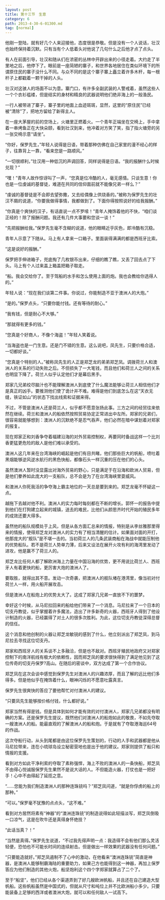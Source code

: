 ```yaml
---
layout: post
title: 第十三节　生意
category: 6
path: 2013-4-30-6-01300.md
tag: [normal]
---
```


他刚一登陆，就有好几个人来迎接他，态度很是恭敬。但是没有一个人说话，壮汉也始终保持着沉默。只有当有个人低着头对他说了几句什么之后他才点了点头。

有人在前面引导，壮汉和随从们在浓密的丛林中开辟出来的小径走着。大约走了半里地之后，他停下了。眼前是一座简陋的寨子，和世界各地居住在类似环境下的所谓原住民的寨子没什么不同。与众不同的是这个寨子寨上矗立着许多木杆，每一根杆子上都戳着一颗干掉的人头。

壮汉对这骇人的场面不以为意。寨门口，有许多全副武装的人警戒着，虽然这些人一个个衣衫褴褛，但是结实的身材和精良的武器说明他们绝非海上的一般渔民。

一行人被带进了寨子，寨子里的地面上血迹斑斑，显然，这里的“原住民”已经被“清除”了，把地方留给了新得主人。

在一座大茅屋的前的空场上，火塘里正燃着火。一个青年正端坐在交椅上，手中拿着一串烤鱼正在大快朵颐，看到壮汉到来，他冲着对方笑了笑，指了指火塘旁的另一张交椅示意“请坐”。

“你好，保罗先生，”年轻人说得是日语，带着那种仿佛在自己家里的漫不经心的样子，往靠背上一靠，“看来您是一路顺风。”

“一切很顺利，”壮汉用一种低沉的声调回答，同样说得是日语。“我的报酬什么时候兑现？”

“嘿！”青年人故作惊讶叫了一声，“您真是位冷酷的人，毫无感情。只谈生意！你也是一位虔诚的基督徒，难道在共同的信仰面前就不能像兄弟一样么？”

“虔诚的基督徒是不会即去望弥撒，又去给偶像上供烧香的。”被称为保罗先生的壮汉不屑的说道，“你要我做得事情，我都做到了。下面你得按照说好的给我报酬。”

“你真是个爽快的汉子，有话直说一点不罗嗦！”青年人掩饰着他的不快，“咱们谈正经的！除了报酬问题。我还有几件大事要和您谈一谈！”

“先把报酬给我。”保罗先生毫不含糊的说道，他的眼睛近乎灰色，即冷酷有沉稳。

青年人示意了下随从。马上有人拿来一口箱子。里面装得满满的都是西班牙比索。

“这是说好的报酬。”

保罗把手伸进箱子，兜底掏了几枚银币出来，仔细的瞧了瞧，又丢了回去点了下头。马上有个人过来盖上箱盖把箱子取走。

“船。我会交给你了。至于驾船的水手和怎么使用上面的炮。我也会教给你选得人的。”

年轻人说：“现在我们谈第二件事。你说过，你能制造不亚于澳洲人的大炮。”

“是的。”保罗点头，“只要你能付钱。还有等待的耐心。”

“我有钱，但是耐心不大够。”

“那就得有更多的钱。”

“您真是个好商人，不像个海盗！”年轻人笑着说。

“当海盗也是一门生意。还是门不错的生意。这么说吧，凤先生，只要价格合适，一切都好谈。”

“您真是个特别的人。”被称凤先生的人正是郑芝龙的弟弟郑芝凤。调拨荷兰人和澳洲人的关系的行动失败之后。不但损失了一大笔钱，而且他们和荷兰人之间的关系也明显下降了。荷兰人似乎认定他们才是幕后黑手。

郑家几兄弟绞尽脑汁也不能理解澳洲人到底使了什么魔法能够让荷兰人相信他们才是真正的凶手。要推测他们使了诡计并不难。难得是他们到底怎么在这“天衣无缝，铁证如山”的状态下找出线索和证据来得。

不过，不管是澳洲人还是荷兰人，似乎都不愿意张扬此事。三方之间的经贸往来依然在继续。荷兰和澳洲人的船依然按照贸易协定正常进出中左所。郑家的兄弟们，很容易就能够想到：澳洲人的沉默绝不是忍气吞声，他们必然在暗中谋划着对郑家的报复。

现在郑家正和刘香争夺着福建沿海的对外贸易控制权，再要同时备战这样一个比刘香更猛更危险的敌人是他们难以承受的。

澳洲人这几年来在台湾海峡的崛起是他们有目共睹，他们那些巨大的帆船，喷吐着黑烟能够逆风逆水航行的黑色快船，都像石头一样沉重的压在他们的心头。

虽然澳洲人暂时没显露出对海外贸易的野心，只是满足于在沿海和欧洲人贸易，但是他们豢养如此庞大的一支船队，总不会是为了在台湾海峡里耍威风。

和澳洲人你死我活的争夺海上霸主地位的一天总是要到来的。郑芝龙毫不怀疑这一点。

越拖下去越对他不利。澳洲人的实力每时每刻都在不断的增长。郭怀一的报告中提到他们在打狗建立起来的城镇，送去的难民，比他们从颜思齐时代开始的殖民多年的成效还要大得多。

虽然他的船队规模处于上风，但是从各方面汇总来的情报，特别是从李丝雅那里得来的情报，使得郑芝龙对澳洲人的实力有了相当清醒的估计。如果面对面的开打，他那庞大的“舰队”是不堪一击的。当初荷兰人的几条武装商船在海战中就能压制他的优势船队。若不是荷兰人势单力薄，后来又设法在展开火攻有利的海湾里发动了进攻，他是赢不了荷兰人的。

郑芝龙比任何人都了解欧洲海上力量在中国沿海的优势，更不用说比荷兰人、西班牙人有着更快的船，更厉害大炮的澳洲人了。

要取胜，就得出其不意。发动一次奇袭，把澳洲人的舰队堵在港湾里，像当初对付荷兰人一样，用火船开展攻击。

但是澳洲人在船炮上的优势太大了。这成了郑家几兄弟一直放不下的噩梦。

幸好这个时候，从马尼拉回来的船给他们带来了一个消息。马尼拉来了一个日本的切支丹教徒，似乎掌握着许多魔法，造出了许多新奇的火器，西班牙人得到了他设计制造的火器，已经赢得了对土人的很多次胜利。为此，这位切支丹教徒深得总督的信任。

这个消息和他创制的火器让郑芝龙敏锐的感到了什么，他立刻派出了郑芝凤，到马尼拉去寻找这位切支丹。

郑家和西班牙人的关系谈不上多融洽，但是也不敌对。西班牙殖民地政府又对郑家控制下的南洋航线有极大的依赖性，因而郑芝凤的要求很快得到了满足他见到了这位传奇的切支丹保罗?高山。在随后的密谈中，双方达成了第一个合作协议。

郑芝凤在这次会谈中感觉到保罗先生对澳洲人的兴趣浓厚，而且了解的远比他们多得多。但是他似乎在掩饰着什么，眼神闪烁的不愿意吐露真言。

保罗先生很爽快的答应了要他帮忙对付澳洲人的建议。

“只要凤先生能够按价格付钱，什么都好说。”

郑家当然有得是钱。但是具体到如何才能有效的对付澳洲人，郑家几兄弟都没有明确的方案。还是保罗先生提议，既然他们对澳洲人的船炮如此的敬畏，不如先夺取一艘澳洲人的船。能最直观的了解澳洲人的船和炮。于是就有了夺取港海巡64号的作战。

这次夺船行动，从头到尾都是由这位保罗先生策划的，行动的人手和武器都是他从马尼拉带来，连在小琉球岛设立秘密营地也是出于他的建议。郑家则提供了船只和情报的支援。

看到对方如此干净利索的夺取了素称强悍，海上不败的澳洲人的一条快船，郑芝凤不由得心悦诚服保罗先生果然不是说大话的人。不但能造火器，打仗也是一把好手！心中不由得起了延揽之意。

“……您能为我们制造澳洲人的那种连珠铳吗？”郑芝凤问道，“就是你俘虏的船上的那种。”

“可以。”保罗毫不犹豫的点点头，“这不难。”

看到对方居然将素有“神器”的“澳洲连珠铳”的制造说得如此轻描淡写，郑芝凤倒吸一口凉气，这是在吹牛还是真得身怀绝技？

“此话当真？！”

“当然是真得。”保罗先生说道，“不过我先得声明一点：我造得不会有他们那么灵活轻便，恐怕也不可能长时间的连续射击。但是做出一样效果的武器没有任何问题。”

“只要能造就好。”郑芝凤遏制不了心中的激动，在他看来“澳洲连珠铳”简直是神器，是澳洲人能够制霸海陆的重要助力，如果己方也能得到这一神器，再加上保罗答应为他们制造的其他火炮，船坚炮利这个四个字郑家就算占了二个了。

至于“船坚”，他们已经从各个渠道弄到了好几艘欧洲帆船，并且还在自己建造大型帆船。这些帆船虽然是中国式的，但就从尺寸和吨位上并不比欧洲船小多少。只要能装备上足够的西洋或者澳洲大炮，就可以和任何敌人一试高下。